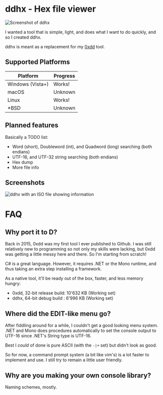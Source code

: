 # ddhx - Hex file viewer

![Screenshot of ddhx](https://dd86k.github.io/imgs/ddhx0.png)

I wanted a tool that is simple, light, and does what I want to do quickly, and so I created ddhx.

ddhx is meant as a replacement for my [0xdd](https://github.com/dd86k/0xdd) tool.

## Supported Platforms

| Platform | Progress |
|---|---|
| Windows (Vista+) | Works! |
| macOS | Unknown |
| Linux | Works! |
| *BSD | Unknown |

## Planned features
Basically a TODO list:

- Word (short), Doubleword (int), and Quadword (long) searching (both endians)
- UTF-16, and UTF-32 string searching (both endians)
- Hex dump
- More file info

## Screenshots

![ddhx with an ISO file showing information](https://dd86k.github.io/imgs/ddhx1.png)

# FAQ

## Why port it to D?
Back in 2015, 0xdd was my first tool I ever published to Github. I was still relatively new to programming so not only my skills were lacking, but 0xdd was getting a little messy here and there. So I'm starting from scratch!

C# is a great language. However, it requires .NET or the Mono runtime, and thus taking an extra step installing a framework.

As a native tool, it'll be ready out of the box, faster, and less memory hungry:
- 0xdd, 32-bit release build: 10'632 KB (Working set)
- ddhx, 64-bit debug build  :  6'996 KB (Working set)

## Where did the EDIT-like menu go?
After fiddling around for a while, I couldn't get a good looking menu system. .NET and Mono does procedures automatically to set the console output to UTF-16 since .NET's String type is UTF-16.

Best I _could_ of done is pure ASCII (with the `-|+` set) but didn't look as good.

So for now, a command prompt system (a bit like vim's) is a lot faster to implement and use. I still try to remain a little user friendly.

## Why are you making your own console library?
Naming schemes, mostly.